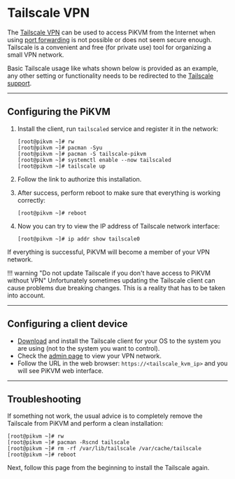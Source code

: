 # Tailscale VPN

The [Tailscale VPN](https://tailscale.com/) can be used to access PiKVM from the Internet
when using [port forwarding](port_forwarding.md) is not possible or does not seem secure enough.
Tailscale is a convenient and free (for private use) tool for organizing a small VPN network.

Basic Tailscale usage like whats shown below is provided as an example,
any other setting or functionality needs to be redirected to the [Tailscale support](https://tailscale.com/contact/support/).


-----
## Configuring the PiKVM

1. Install the client, run `tailscaled` service and register it in the network:

    ```console
    [root@pikvm ~]# rw
    [root@pikvm ~]# pacman -Syu
    [root@pikvm ~]# pacman -S tailscale-pikvm
    [root@pikvm ~]# systemctl enable --now tailscaled
    [root@pikvm ~]# tailscale up
    ```

2. Follow the link to authorize this installation.

3. After success, perform reboot to make sure that everything is working correctly:

    ```console
    [root@pikvm ~]# reboot
    ```

4. Now you can try to view the IP address of Tailscale network interface:

    ```console
    [root@pikvm ~]# ip addr show tailscale0
    ```

If everything is successful, PiKVM will become a member of your VPN network.

!!! warning "Do not update Tailscale if you don't have access to PiKVM without VPN"
    Unfortunately sometimes updating the Tailscale client can cause problems due breaking changes.
    This is a reality that has to be taken into account.


-----
## Configuring a client device

* [Download](https://tailscale.com/download) and install the Tailscale client for your OS
    to the system you are using (not to the system you want to control).
* Check the [admin page](https://login.tailscale.com/admin/machines) to view your VPN network.
* Follow the URL in the web browser: `https://<tailscale_kvm_ip>` and you will see PiKVM web interface.


-----
## Troubleshooting

If something not work, the usual advice is to completely remove the Tailscale from PiKVM and perform a clean installation:

```console
[root@pikvm ~]# rw
[root@pikvm ~]# pacman -Rscnd tailscale
[root@pikvm ~]# rm -rf /var/lib/tailscale /var/cache/tailscale
[root@pikvm ~]# reboot
```

Next, follow this page from the beginning to install the Tailscale again.
